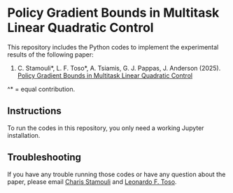 # Policy Gradient Bounds in Multitask Linear Quadratic Control

This repository includes the Python codes to implement the experimental results of the following paper:

1) C. Stamouli*, L. F. Toso*, A. Tsiamis, G. J. Pappas, J. Anderson (2025). [Policy Gradient Bounds in Multitask Linear Quadratic Control]()

^* = equal contribution.
  
## Instructions

To run the codes in this repository, you only need a working Jupyter installation.

## Troubleshooting

If you have any trouble running those codes or have any question about the paper, please email [Charis Stamouli](stamouli@seas.upenn.edu) and [Leonardo F. Toso](mailto:lt2879@columbia.edu).
